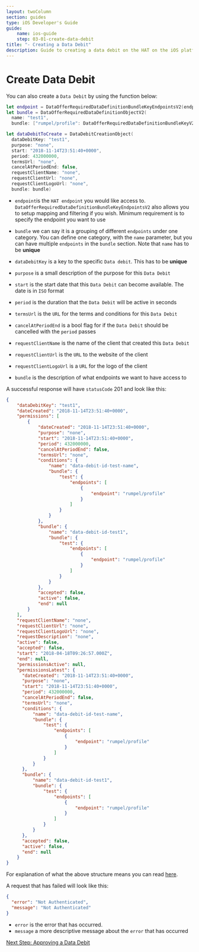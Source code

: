 ```yaml
---
layout: twoColumn
section: guides
type: iOS Developer's Guide
guide: 
    name: ios-guide
    step: 03-01-create-data-debit
title: "- Creating a Data Debit"
description: Guide to creating a data debit on the HAT on the iOS platform
---
```


# Create Data Debit

You can also create a `Data Debit` by using the function below:

``` swift
let endpoint = DataOfferRequiredDataDefinitionBundleKeyEndpointsV2(endpoint: "rumpel/profile")
let bundle = DataOfferRequiredDataDefinitionObjectV2(
  name: "test1",
  bundle: ["rumpel/profile": DataOfferRequiredDataDefinitionBundleKeyV2(endpoints: [endpoint])])

let dataDebitToCreate = DataDebitCreationObject(
  dataDebitKey: "test1",
  purpose: "none",
  start: "2018-11-14T23:51:40+0000",
  period: 432000000,
  termsUrl: "none",
  cancelAtPeriodEnd: false,
  requestClientName: "none",
  requestClientUrl: "none",
  requestClientLogoUrl: "none",
  bundle: bundle)
```

* `endpoint`is the `HAT endpoint` you would like access to. `DataOfferRequiredDataDefinitionBundleKeyEndpointsV2` also allows you to setup mapping and filtering if you wish. Minimum requirement is to specify the endpoint you want to use

* `bundle` we can say it is a grouping of different `endpoints` under one category. You can define one category, with the `name` parameter, but you can have multiple `endpoints` in the `bundle` section. Note that `name` has to be **unique**

* `dataDebitKey` is a key to the specific `Data debit`. This has to be **unique**
* `purpose` is a small description of the purpose for this `Data Debit`
* `start` is the start date that this `Data Debit` can become available. The date is in `ISO` format
* `period` is the duration that the `Data Debit` will be active in seconds
* `termsUrl` is the `URL` for the terms and conditions for this `Data Debit`
* `cancelAtPeriodEnd` is a bool flag for if the `Data Debit` should be cancelled with the `period` passes
* `requestClientName` is the name of the client that created this `Data Debit`
* `requestClientUrl` is the `URL` to the website of the client
* `requestClientLogoUrl` is a `URL` for the logo of the client
* `bundle` is the description of what endpoints we want to have access to

A successful response will have `statusCode` 201 and look like this:

``` JSON
{
    "dataDebitKey": "test1",
    "dateCreated": "2018-11-14T23:51:40+0000",
    "permissions": [
        {
            "dateCreated": "2018-11-14T23:51:40+0000",
            "purpose": "none",
            "start": "2018-11-14T23:51:40+0000",
            "period": 432000000,
            "cancelAtPeriodEnd": false,
            "termsUrl": "none",
            "conditions": {
                "name": "data-debit-id-test-name",
                "bundle": {
                    "test": {
                        "endpoints": [
                            {
                                "endpoint": "rumpel/profile"
                            }
                        ]
                    }
                }
            },
            "bundle": {
                "name": "data-debit-id-test1",
                "bundle": {
                    "test": {
                        "endpoints": [
                            {
                                "endpoint": "rumpel/profile"
                            }
                        ]
                    }
                }
            },
            "accepted": false,
            "active": false,
            "end": null
        }
    ],
    "requestClientName": "none",
    "requestClientUrl": "none",
    "requestClientLogoUrl": "none",
    "requestDescription": "none",
    "active": false,
    "accepted": false,
    "start": "2018-04-18T09:26:57.000Z",
    "end": null,
    "permissionsActive": null,
    "permissionsLatest": {
      "dateCreated": "2018-11-14T23:51:40+0000",
      "purpose": "none",
      "start": "2018-11-14T23:51:40+0000",
      "period": 432000000,
      "cancelAtPeriodEnd": false,
      "termsUrl": "none",
      "conditions": {
          "name": "data-debit-id-test-name",
          "bundle": {
              "test": {
                  "endpoints": [
                      {
                          "endpoint": "rumpel/profile"
                      }
                  ]
              }
          }
      },
      "bundle": {
          "name": "data-debit-id-test1",
          "bundle": {
              "test": {
                  "endpoints": [
                      {
                          "endpoint": "rumpel/profile"
                      }
                  ]
              }
          }
      },
      "accepted": false,
      "active": false,
      "end": null
    }
}
```

For explanation of what the above structure means you can read [here](FetchDataDebits.md).

A request that has failed will look like this:

``` JSON
{
  "error": "Not Authenticated",
  "message": "Not Authenticated"
}
```

* `error` is the error that has occurred.
* `message` a more descriptive message about the `error` that has occurred

<nav class="pager-nav">
<a href="" style="display:none;"></a>
<a href="03-03-approve-data-debit.html">Next Step: Approving a Data Debit</a>
</nav>